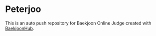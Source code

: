 # Peterjoo
This is an auto push repository for Baekjoon Online Judge created with [BaekjoonHub](https://github.com/BaekjoonHub/BaekjoonHub).

